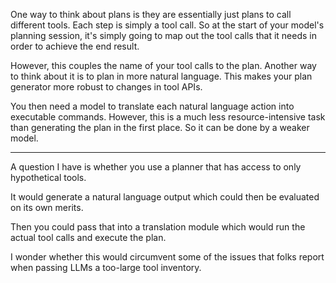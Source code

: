 One way to think about plans is they are essentially just plans to call different tools. Each step is simply a tool call. So at the start of your model's planning session, it's simply going to map out the tool calls that it needs in order to achieve the end result.

However, this couples the name of your tool calls to the plan. Another way to think about it is to plan in more natural language. This makes your plan generator more robust to changes in tool APIs.

You then need a model to translate each natural language action into executable commands. However, this is a much less resource-intensive task than generating the plan in the first place. So it can be done by a weaker model.

---

A question I have is whether you use a planner that has access to only hypothetical tools.

It would generate a natural language output which could then be evaluated on its own merits.

Then you could pass that into a translation module which would run the actual tool calls and execute the plan.

I wonder whether this would circumvent some of the issues that folks report when passing LLMs a too-large tool inventory.

